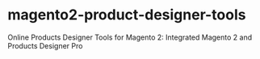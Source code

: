 # magento2-product-designer-tools
Online Products Designer Tools for Magento 2: Integrated Magento 2 and Products Designer Pro
